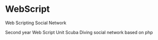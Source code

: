 # WebScript
Web Scripting Social Network

Second year Web Script Unit Scuba Diving social network based on php
